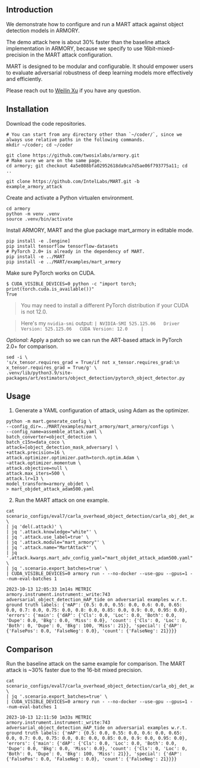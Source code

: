 ## Introduction

We demonstrate how to configure and run a MART attack against object detection models in ARMORY.

The demo attack here is about 30% faster than the baseline attack implementation in ARMORY, because we specify to use 16bit-mixed-precision in the MART attack configuration.

MART is designed to be modular and configurable. It should empower users to evaluate adversarial robustness of deep learning models more effectively and efficiently.

Please reach out to [Weilin Xu](mailto:weilin.xu@intel.com) if you have any question.

## Installation

Download the code repositories.

```shell
# You can start from any directory other than `~/coder/`, since we always use relative paths in the following commands.
mkdir ~/coder; cd ~/coder

git clone https://github.com/twosixlabs/armory.git
# Make sure we are on the same page.
cd armory; git checkout 4a5e808bfa02952618da9ca7d5ae06f793775a11; cd ..

git clone https://github.com/IntelLabs/MART.git -b example_armory_attack
```

Create and activate a Python virtualen environment.

```shell
cd armory
python -m venv .venv
source .venv/bin/activate
```

Install ARMORY, MART and the glue package mart_armory in editable mode.

```shell
pip install -e .[engine]
pip install tensorflow tensorflow-datasets
# PyTorch 2.0+ is already in the dependency of MART.
pip install -e ../MART
pip install -e ../MART/examples/mart_armory
```

Make sure PyTorch works on CUDA.

```console
$ CUDA_VISIBLE_DEVICES=0 python -c "import torch; print(torch.cuda.is_available())"
True
```

> You may need to install a different PyTorch distribution if your CUDA is not 12.0.

> Here's my `nvidia-smi` output: `| NVIDIA-SMI 525.125.06   Driver Version: 525.125.06   CUDA Version: 12.0     |`

*Optional*: Apply a patch so we can run the ART-based attack in PyTorch 2.0+ for comparison.

```shell
sed -i \
's/x_tensor.requires_grad = True/if not x_tensor.requires_grad:\n                    x_tensor.requires_grad = True/g' \
.venv/lib/python3.9/site-packages/art/estimators/object_detection/pytorch_object_detector.py
```

## Usage

1. Generate a YAML configuration of attack, using Adam as the optimizer.

```shell
python -m mart.generate_config \
--config_dir=../MART/examples/mart_armory/mart_armory/configs \
--config_name=assemble_attack.yaml \
batch_converter=object_detection \
batch_c15n=data_coco \
attack=[object_detection_mask_adversary] \
+attack.precision=16 \
attack.optimizer.optimizer.path=torch.optim.Adam \
~attack.optimizer.momentum \
attack.objective=null \
attack.max_iters=500 \
attack.lr=13 \
model_transform=armory_objdet \
> mart_objdet_attack_adam500.yaml
```

2. Run the MART attack on one example.

```shell
cat scenario_configs/eval7/carla_overhead_object_detection/carla_obj_det_adversarialpatch_undefended.json \
| jq 'del(.attack)' \
| jq '.attack.knowledge="white"' \
| jq '.attack.use_label=true' \
| jq '.attack.module="mart_armory"' \
| jq '.attack.name="MartAttack"' \
| jq '.attack.kwargs.mart_adv_config_yaml="mart_objdet_attack_adam500.yaml"' \
| jq '.scenario.export_batches=true' \
| CUDA_VISIBLE_DEVICES=0 armory run - --no-docker --use-gpu --gpus=1 --num-eval-batches 1
```

```
2023-10-13 12:05:33 1m14s METRIC   armory.instrument.instrument:_write:743 adversarial_object_detection_mAP_tide on adversarial examples w.r.t. ground truth labels: {'mAP': {0.5: 0.0, 0.55: 0.0, 0.6: 0.0, 0.65: 0.0, 0.7: 0.0, 0.75: 0.0, 0.8: 0.0, 0.85: 0.0, 0.9: 0.0, 0.95: 0.0}, 'errors': {'main': {'dAP': {'Cls': 0.0, 'Loc': 0.0, 'Both': 0.0, 'Dupe': 0.0, 'Bkg': 0.0, 'Miss': 0.0}, 'count': {'Cls': 0, 'Loc': 0, 'Both': 0, 'Dupe': 0, 'Bkg': 100, 'Miss': 21}}, 'special': {'dAP': {'FalsePos': 0.0, 'FalseNeg': 0.0}, 'count': {'FalseNeg': 21}}}}
```

## Comparison

Run the baseline attack on the same example for comparison. The MART attack is ~30% faster due to the 16-bit mixed precision.

```shell
cat scenario_configs/eval7/carla_overhead_object_detection/carla_obj_det_adversarialpatch_undefended.json \
| jq '.scenario.export_batches=true' \
| CUDA_VISIBLE_DEVICES=0 armory run - --no-docker --use-gpu --gpus=1 --num-eval-batches 1
```

```console
2023-10-13 12:11:50 1m33s METRIC   armory.instrument.instrument:_write:743 adversarial_object_detection_mAP_tide on adversarial examples w.r.t. ground truth labels: {'mAP': {0.5: 0.0, 0.55: 0.0, 0.6: 0.0, 0.65: 0.0, 0.7: 0.0, 0.75: 0.0, 0.8: 0.0, 0.85: 0.0, 0.9: 0.0, 0.95: 0.0}, 'errors': {'main': {'dAP': {'Cls': 0.0, 'Loc': 0.0, 'Both': 0.0, 'Dupe': 0.0, 'Bkg': 0.0, 'Miss': 0.0}, 'count': {'Cls': 0, 'Loc': 0, 'Both': 0, 'Dupe': 0, 'Bkg': 100, 'Miss': 21}}, 'special': {'dAP': {'FalsePos': 0.0, 'FalseNeg': 0.0}, 'count': {'FalseNeg': 21}}}}
```
